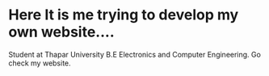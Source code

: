 # Here It is me trying to develop my own website....

Student at Thapar University
B.E Electronics and Computer Engineering. Go check my website.

